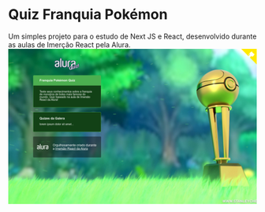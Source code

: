 # Quiz Franquia Pokémon

Um simples projeto para o estudo de Next JS e React, desenvolvido durante as aulas de Imerção React pela Alura.
![pokemonquiz](https://github.com/NeoRogerio/CrystalDust/blob/ebda71006606b5683a04485b9d7ef182513cdca5/pokemon-quiz.png)

